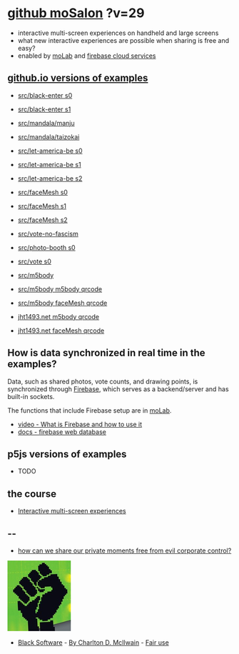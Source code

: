 # [github moSalon](https://github.com/molab-itp/moSalon) ?v=29

- interactive multi-screen experiences on handheld and large screens
- what new interactive experiences are possible when sharing is free and easy?
- enabled by [moLab](https://github.com/molab-itp/moLib) and [firebase cloud services](https://firebase.google.com)

## [github.io versions of examples](https://molab-itp.github.io/moSalon?v=29)

- [src/black-enter s0](src/black-enter/?v=29&group=s0)
- [src/black-enter s1](src/black-enter/?v=29&group=s1)

- [src/mandala/manju](src/mandala/manju?v=29)
- [src/mandala/taizokai](src/mandala/taizokai?v=29)

- [src/let-america-be s0](src/let-america-be/qrcode?v=29&group=s0)
- [src/let-america-be s1](src/let-america-be/qrcode?v=29&group=s1)
- [src/let-america-be s2](src/let-america-be/qrcode?v=29&group=s2)

- [src/faceMesh s0](src/faceMesh/qrcode?v=29)
- [src/faceMesh s1](src/faceMesh/qrcode?v=29&group=s1)
- [src/faceMesh s2](src/faceMesh/qrcode?v=29&group=s2)

- [src/vote-no-fascism](src/vote-no-fascism/?v=29)

- [src/photo-booth s0](src/photo-booth/?v=29)
- [src/vote s0](src/vote/?v=29)

- [src/m5body](src/m5body/?v=29)
- [src/m5body m5body qrcode](src/m5body/qrcode-m5body/?v=29&app=mo-m5body&group=m5body)
- [src/m5body faceMesh qrcode](src/m5body/qrcode-facemesh/?v=29&app=mo-m5body&group=m5body)
- [jht1493.net m5body qrcode](https://jht1493.net/moSalon/demo/m5body/qrcode-m5body/?v=29&app=mo-m5body&group=m5body)
- [jht1493.net faceMesh qrcode](https://jht1493.net/moSalon/demo/m5body/qrcode-facemesh/?v=29&app=mo-m5body&group=m5body)

## How is data synchronized in real time in the examples?

Data, such as shared photos, vote counts, and drawing points, is synchronized through [Firebase](https://firebase.google.com), which serves as a backend/server and has built-in sockets.

The functions that include Firebase setup are in [moLab](https://github.com/molab-itp/moLib).

- [video - What is Firebase and how to use it](https://www.youtube.com/watch?v=p9pgI3Mg-So&list=PLl-K7zZEsYLnfwBe4WgEw9ao0J0N1LYDR&index=8)
- [docs - firebase web database](https://firebase.google.com/docs/database/web/start?hl=en&authuser=0)

## p5js versions of examples

- TODO

## the course

- [Interactive multi-screen experiences](https://github.com/p5videoKit/IM-Screens-2024-03-ima)

## --

- [how can we share our private moments free from evil corporate control?](https://github.com/jht1493/jht-site?tab=readme-ov-file#why)

[![Black_Software](png/power-fist-142x158.png)](https://en.wikipedia.org/wiki/Black_Software)

- [Black Software](https://en.wikipedia.org/wiki/Black_Software) - [By Charlton D. McIlwain](https://global.oup.com/academic/product/black-software-9780190863845) - [Fair use](https://en.wikipedia.org/w/index.php?curid=67093597)
